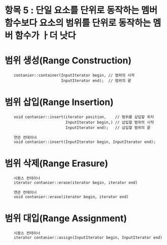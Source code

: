 # 항목 5 : 단일 요소를 단위로 동작하는 멤버 함수보다 요소의 범위를 단위로 동작하는 멤버 함수가 ㅏ더 낫다

# 범위 생성(Range Construction)
```
    contanier::container(InputIterator begin, // 범위의 시작
                         InputIterator end);  // 범위의 끝
```

# 범위 삽입(Range Insertion)
```
    void contanier::insert(iterator position,    // 범위를 삽입할 위치
                           InputIterator begin,) // 삽입할 범위의 시작
                           InputIterator end);   // 삽입할 범위의 끝

    연관 컨테이너
    void contanier::insert(InputIterator begin, InputIterator end);
```


# 범위 삭제(Range Erasure)
```
    시퀀스 컨테이너
    iterator contanier::erase(iterator begin, iterator end)

    연관 컨테이너
    void contanier::erase(iterator begin, iterator end)
```

# 범위 대입(Range Assignment)
```
    시퀀스 컨테이너
    iterator contanier::assign(InputIterator begin, InputIterator end)
```
